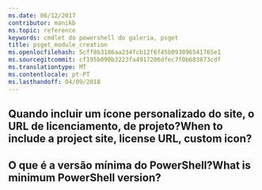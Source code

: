 ```yaml
---
ms.date: 06/12/2017
contributor: manikb
ms.topic: reference
keywords: cmdlet do powershell do galeria, psget
title: psget_module_creation
ms.openlocfilehash: 5cff8b3186aa234fcb12f6f45b093896541765e1
ms.sourcegitcommit: cf195b090b3223fa4917206dfec7f0b603873cdf
ms.translationtype: MT
ms.contentlocale: pt-PT
ms.lasthandoff: 04/09/2018
---
```

## <a name="when-to-include-a-project-site-license-url-custom-icon"></a><span data-ttu-id="e2b9a-103">Quando incluir um ícone personalizado do site, o URL de licenciamento, de projeto?</span><span class="sxs-lookup"><span data-stu-id="e2b9a-103">When to include a project site, license URL, custom icon?</span></span>


## <a name="what-is-minimum-powershell-version"></a><span data-ttu-id="e2b9a-104">O que é a versão mínima do PowerShell?</span><span class="sxs-lookup"><span data-stu-id="e2b9a-104">What is minimum PowerShell version?</span></span>